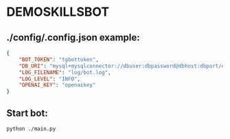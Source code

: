 # DEMOSKILLSBOT

## ./config/.config.json example:

``` json
{
    "BOT_TOKEN": "tgbottoken",
    "DB_URI": "mysql+mysqlconnector://dbuser:dbpassword@dbhost:dbport/dbname?charset=utf8mb4&use_unicode=1",
    "LOG_FILENAME": "log/bot.log",
    "LOG_LEVEL": "INFO",
    "OPENAI_KEY": "openaikey"
}
```

## Start bot:
``` bash
python ./main.py
```
